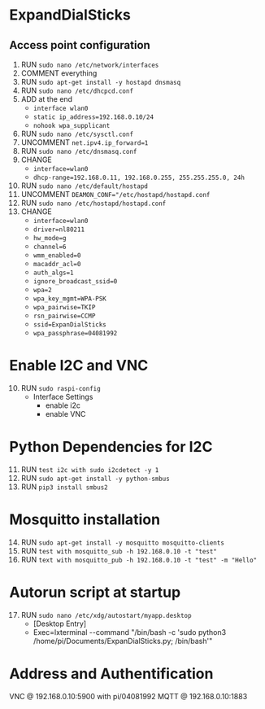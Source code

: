 # ExpandDialSticks

## Access point configuration
1. RUN `sudo nano /etc/network/interfaces`
2. COMMENT everything
3. RUN `sudo apt-get install -y hostapd dnsmasq`
4. RUN `sudo nano /etc/dhcpcd.conf`
5. ADD at the end 
    - `interface wlan0`
    - `static ip_address=192.168.0.10/24`
    - `nohook wpa_supplicant`
4. RUN `sudo nano /etc/sysctl.conf`
5. UNCOMMENT `net.ipv4.ip_forward=1`
6. RUN `sudo nano /etc/dnsmasq.conf`
6. CHANGE
    - `interface=wlan0`
    - `dhcp-range=192.168.0.11, 192.168.0.255, 255.255.255.0, 24h`
7. RUN `sudo nano /etc/default/hostapd`
8. UNCOMMENT `DEAMON_CONF="/etc/hostapd/hostapd.conf`
9. RUN `sudo nano /etc/hostapd/hostapd.conf`
10. CHANGE
    - `interface=wlan0`
    - `driver=nl80211`
    - `hw_mode=g`
    - `channel=6`
    - `wmm_enabled=0`
    - `macaddr_acl=0`
    - `auth_algs=1`
    - `ignore_broadcast_ssid=0`
    - `wpa=2`
    - `wpa_key_mgmt=WPA-PSK`
    - `wpa_pairwise=TKIP`
    - `rsn_pairwise=CCMP`
    - `ssid=ExpanDialSticks`
    - `wpa_passphrase=04081992`

# Enable I2C and VNC
10. RUN `sudo raspi-config`
    - Interface Settings
        - enable i2c
        - enable VNC
        
# Python Dependencies for I2C
11. RUN `test i2c with sudo i2cdetect -y 1`
12. RUN `sudo apt-get install -y python-smbus`
13. RUN `pip3 install smbus2`

# Mosquitto installation
14. RUN `sudo apt-get install -y mosquitto mosquitto-clients`
15. RUN `test with mosquitto_sub -h 192.168.0.10 -t "test"`
16. RUN `text with mosquitto_pub -h 192.168.0.10 -t "test" -m "Hello"`

# Autorun script at startup
17. RUN `sudo nano /etc/xdg/autostart/myapp.desktop`
    - [Desktop Entry]
    - Exec=lxterminal --command "/bin/bash -c 'sudo python3 /home/pi/Documents/ExpanDialSticks.py; /bin/bash'"

    
# Address and Authentification
VNC @ 192.168.0.10:5900 with pi/04081992
MQTT @ 192.168.0.10:1883

